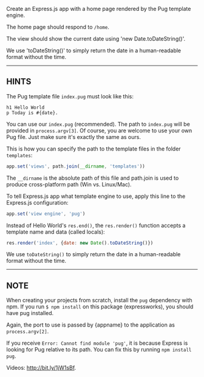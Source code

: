 Create an Express.js app with a home page rendered by the Pug template engine.

The home page should respond to `/home`.

The view should show the current date using 'new Date.toDateString()'.

We use 'toDateString()' to simply return the date in a human-readable format
without the time.

* * *

## HINTS

The Pug template file `index.pug` must look like this:

```pug
h1 Hello World
p Today is #{date}.
```

You can use our `index.pug` (recommended). The path to `index.pug` will be provided in
`process.argv[3]`. Of course, you are welcome to use your own Pug file. Just make sure it's exactly the same as ours.

This is how you can specify the path to the template files in the folder `templates`:

```js
app.set('views', path.join(__dirname, 'templates'))
```

The `__dirname` is the absolute path of this file and path.join is used to produce cross-platform path (Win vs. Linux/Mac).

To tell Express.js app what template engine to use, apply this line to the
Express.js configuration:

```js
app.set('view engine', 'pug')
```

Instead of Hello World's `res.end()`, the `res.render()` function accepts
a template name and data (called locals):

```js
res.render('index', {date: new Date().toDateString()})
```

We use `toDateString()` to simply return the date in a human-readable format
without the time.

* * *

## NOTE

When creating your projects from scratch, install the `pug` dependency with npm.
If you run `$ npm install` on this package (expressworks), you should have pug installed.

Again, the port to use is passed by {appname} to the application as `process.argv[2]`.

If you receive `Error: Cannot find module 'pug'`, it is because Express is looking for Pug relative to its path. You can fix this by running `npm install pug`.

Videos: <http://bit.ly/1jW1sBf>.
